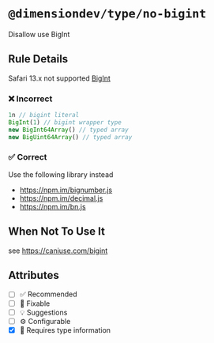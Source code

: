 <!-- begin title -->

# `@dimensiondev/type/no-bigint`

Disallow use BigInt

<!-- end title -->

## Rule Details

Safari 13.x not supported [BigInt](https://caniuse.com/bigint)

### :x: Incorrect

```ts
1n // bigint literal
BigInt(1) // bigint wrapper type
new BigInt64Array() // typed array
new BigUint64Array() // typed array
```

### :white_check_mark: Correct

Use the following library instead

- <https://npm.im/bignumber.js>
- <https://npm.im/decimal.js>
- <https://npm.im/bn.js>

## When Not To Use It

see <https://caniuse.com/bigint>

## Attributes

<!-- begin attributes -->

- [ ] :white_check_mark: Recommended
- [ ] :wrench: Fixable
- [ ] :bulb: Suggestions
- [ ] :gear: Configurable
- [x] :thought_balloon: Requires type information

<!-- end attributes -->
